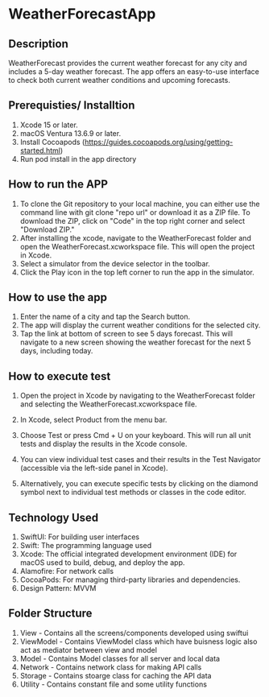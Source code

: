 # WeatherForecastApp

## Description
WeatherForecast provides the current weather forecast for any city and includes a 5-day weather forecast. The app offers an easy-to-use interface to check both current weather conditions and upcoming forecasts.
 
## Prerequisties/ Installtion
1. Xcode 15 or later.
2. macOS Ventura 13.6.9 or later.
3. Install Cocoapods (https://guides.cocoapods.org/using/getting-started.html)
4. Run pod install in the app directory
 
## How to run the APP
1. To clone the Git repository to your local machine, you can either use the command line with git clone "repo url" or download it as a ZIP file. To download the ZIP, click on "Code" in the top right corner and select "Download ZIP."
2. After installing the xcode, navigate to the WeatherForecast folder and open the WeatherForecast.xcworkspace file. This will open the project in Xcode.
3. Select a simulator from the device selector in the toolbar.
4. Click the Play icon in the top left corner to run the app in the simulator.
 
 
## How to use the app
1. Enter the name of a city and tap the Search button.
2. The app will display the current weather conditions for the selected city.
3. Tap the link at bottom of screen to see 5 days forecast. This will navigate to a new screen showing the weather forecast for the next 5 days, including today.
 
## How to execute test
 
1. Open the project in Xcode by navigating to the WeatherForecast folder and selecting the WeatherForecast.xcworkspace file.
2. In Xcode, select Product from the menu bar.
 
3. Choose Test or press Cmd + U on your keyboard. This will run all unit tests and display the results in the Xcode console.
 
4. You can view individual test cases and their results in the Test Navigator (accessible via the left-side panel in Xcode).
 
5. Alternatively, you can execute specific tests by clicking on the diamond symbol next to individual test methods or classes in the code editor.


## Technology Used

1. SwiftUI: For building user interfaces
2. Swift: The programming language used 
3. Xcode: The official integrated development environment (IDE) for macOS used to build, debug, and deploy the app.
4. Alamofire: For network calls
5. CocoaPods: For managing third-party libraries and dependencies.
6. Design Pattern: MVVM

## Folder Structure

1. View - Contains all the screens/components developed using swiftui
2. ViewModel - Contains ViewModel class which have buisness logic also act as mediator between view and model
3. Model - Contains Model classes for all server and local data
4. Network - Contains network class for making API calls
5. Storage - Contains stoarge class for caching the API data
6. Utility - Contains constant file and some utility functions











 
